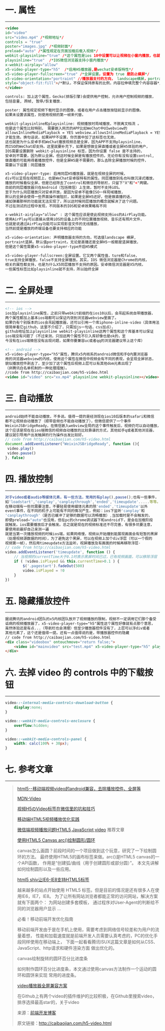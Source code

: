 # 一. 属性

---

```html
<video
id="video" 
src="video.mp4" /*视频地址*/
controls = "true" 
poster="images.jpg" /*视频封面*/
preload="auto" /*属性规定在页面加载后载入视频*/
webkit-playsinline="true" /*这个属性是ios 10中设置可以让视频在小窗内播放，也就是不是全屏播放*/  
playsinline="true"  /*IOS微信浏览器支持小窗内播放*/ 
x-webkit-airplay="allow" 
x5-video-player-type="h5"  /*启用H5播放器,是wechat安卓版特性*/
x5-video-player-fullscreen="true" /*全屏设置，设置为 true 是防止横屏*/
x5-video-orientation="portraint" //播放器支付的方向， landscape横屏，portraint竖屏，默认值为竖屏
style="object-fit:fill">/*默认，不保证保持原有的比例，内容拉伸填充整个内容容器*/
</video>

controls: 加上这个属性，Gecko(排版引擎)会提供用户控制，允许用户控制视频的播放，
包括音量, 跨帧, 暂停/恢复播放.

poster: 属性规定视频下载时显示的图像，或者在用户点击播放按钮前显示的图像。
如果未设置该属性，则使用视频的第一帧来代替。

webkit-playsinline和playsinline: 视频播放时局域播放，不脱离文档流 。
但是这个属性比较特别， 需要嵌入网页的APP比如WeChat中UIwebview的
allowsInlineMediaPlayback = YES webview.allowsInlineMediaPlayback = YES，
才能生效。换句话说，如果APP不设置，你页面中加了这标签也无效，
这也就是为什么安卓手机WeChat播放视频总是全屏，因为APP不支持playsinline，
而ISO的WeChat却支持。这里就要补充下，如果是想做全屏直播或者全屏H5体验的用户，
IOS需要设置删除 webkit-playsinline 标签，因为你设置 false 是不支持的，
安卓则不需要，因为默认全屏。但这时候全屏是有播放控件的，无论你有没有设置control, 
做直播的可能用得着播放控件，但是全屏H5是不需要的，那么去除全屏播放时候的控件，
需要以下设置：同层播放 

x5-video-player-type: 启用同层H5播放器，就是在视频全屏的时候，
div可以呈现在视频层上，也是WeChat安卓版特有的属性。同层播放别名也叫做沉浸式播放，
播放的时候看似全屏，但是已经除去了control和微信的导航栏，只留下"X"和"<"两键。
目前的同层播放器只在Android（包括微信）上生效，暂时不支持iOS。
至于为什么同层播放只对安卓开放，是因为安卓不能像ISO一样局域播放，
默认的全屏会使得一些界面操作被阻拦，如果是全屏H5还好，但是做直播的话，
诸如弹幕那样的功能就无法实现了，所以这时候同层播放的概念就解决了这个问题。
不过在测试的过程中发现，不同版本的IOS和安卓效果略有不同

x-webkit-airplay="allow" : 这个属性应该是使此视频支持ios的AirPlay功能。
使用AirPlay可以直接从使用iOS的设备上的不同位置播放视频、音乐还有照片文件，
也就是说通过AirPlay功能可以实现影音文件的无线播放，
当然前提是播放的终端设备也要支持相应的功能

x5-video-orientation: 声明播放器支持的方向，可选值landscape 横屏, 
portraint竖屏。默认值portraint。无论是直播还是全屏H5一般都是竖屏播放，
但是这个属性需要x5-video-player-type开启H5模式

x5­-video­-player­-fullscreen:全屏设置。它又两个属性值，ture和false，
true支持全屏播放，false不支持全屏播放。其实，IOS 微信浏览器是Chrome的内核，
相关的属性都支持，也是为什么X5同层播放不支持的原因。安卓微信浏览器是X5内核，
一些属性标签比如playsinline就不支持，所以始终全屏
```

# 二. 全屏处理

---

```html
<!-- ios -->
ios加playsinline属性，之前只带webkit前缀的在ios10以后，会吊起系统自带播放器，
两个属性都加上基本ios端都可以保证内敛到浏览器webview里面了。
如果仍有个别版本的ios会吊起播放器，还可以引用一个库iphone-inline-video（具体用法
很简单看它github，这里不介绍了，只需加js一句话，css加点），
github地址加上playsinline webkit-playsinline这两个属性和这个库基本可以保证
ios端没有问题了（不过亲测，只加这两个属性不引入库好像也是ok的，至
今没有在ios端微信没有出现问题，如果你要兼容uc或者qq的浏览器建议带上这个库）

<!-- android -->
x5-video-player-type="h5"属性，腾讯x5内核系的android微信和手Q内置浏览器
用的浏览器webview的内核，使用这个属性在微信中视频会有不同的表现，会呈现全屏状态，
貌似播放控件剥去了，至少加了这个属性后视频上层可以有其他dom元素出现了
（非腾讯白名单机制的一种处理措施）。
//code from http://caibaojian.com/h5-video.html
<video id="video" src="xx.mp4" playsinline webkit-playsinline></video>
```

# 三. 自动播放

---

```js
android始终不能自动播放，不多说。值得一提的是经测现在ios10后版本的safari和微信
都不让视频自动播放了（顺带音频也不能自动播放了），但微信提供了一个事件
WeixinJSBridgeReady，在微信嵌入webview全局的这个事件触发后，视频仍可以自动播放，
这个应该是现在在ios端微信的视频自动播放的比较靠谱的方式，其他如手q或者其他浏览器，
建议就引导用户出发触屏的行为操作出发比较好。
// code from http://caibaojian.com/h5-video.html
document.addEventListener("WeixinJSBridgeReady", function (){ 
 video.play()
 video.pause()
}, false)
```

# 四. 播放控制

---

```js
对于video或者audio等媒体元素，有一些方法，常用的有play(),pause();也有一些事件，
如'loadstart','canplay','canplaythrough','ended','timeupdate'.....等等。
在移动端有一些坑需要注意，不要轻易使用媒体元素的除'ended','timeupdate'以外
event事件，在不同的机子上可能有不同的情况产生，例如：ios下监听'canplay'和
'canplaythrough'（是否已缓冲了足够的数据可以流畅播放）,当加载时是不会触发的，
即使preload="auto"也没用，但在pc的chrome调试器下和android下，是会在加载阶段
就触发。ios需要播放后才会触发。总之就是现在的视频标准还不尽完善，有很多坑要注意，
要使用前最好自己亲测一遍
就是当第一次播放视频的时候ios端，如果网络慢，视频从开始播到能展现画面会有短暂的黑屏
（处理视频源数据的时间），为了避免这个黑屏，可以在视频上加个div浮层（可以一个假的
视频第一帧），然后用timeupdate方法监听，视屏播放及有画面的时候再移除浮层·
// code from http://caibaojian.com/h5-video.html
video.addEventListener('timeupdate', function () {
    // 当视频的currentTime大于0.1时表示黑屏时间已过，已有视频画面，可以移除浮层（.pagestart的div元素）
    if ( !video.isPlayed && this.currentTime>0.1 ) {
        $('.pagestart').fadeOut(500)
        video.isPlayed = !0
    }
})
```

# 五. 隐藏播放控件

---

```html
据说腾讯的android团队的x5内核团队放开了视频播放的限制，视频不一定调用它们那个备受
诟病的视频播放器了，x5-video-player-type="h5"属性这个属性好像就有点那个意思，
虽然体验还是有点...（导航栏也会清理）但至少播放器控件没有了，上层可以浮div或者
其他元素了，这个还是值得一提。还有一点值得说的是，带播放器控件的隐藏
// code from http://caibaojian.com/h5-video.html
<div class="videobox" ontouchmove="return false;">
	<video id="mainvideo" src="test.mp4" x5-video-player-type="h5" playsinline webkit-playsinline></video>
</div>
```

# 六. 去掉 video 的 controls 中的下载按钮

---

```css
video::-internal-media-controls-download-button {
	display:none;
}

video::-webkit-media-controls-enclosure {
	overflow:hidden;
}

video::-webkit-media-controls-panel {
	width: calc(100% + 30px); 
}
```

# 七. 参考文章

---

> [html5--移动端视频video的android兼容，去除播放控件、全屏等](https://segmentfault.com/a/1190000006857675)
>
> [MDN-Video](https://developer.mozilla.org/zh-CN/docs/Web/HTML/Element/video)
>
> [视频H5のVideo标签在微信里的坑和技巧](https://aotu.io/notes/2017/01/11/mobile-video/)
>
> [移动端HTML5视频播放优化实践](http://www.xuanfengge.com/html5-video-play.html)
>
> [微信端视频播放问题](http://www.jianshu.com/p/9dec20414bb8)[HTML5](http://caibaojian.com/t/html5),[JavaScript](http://caibaojian.com/t/javascript),[video](http://caibaojian.com/t/video) 推荐文章
>
> [使用HTML5 Canvas arc()绘制圆形/圆环](http://caibaojian.com/html5-canvas-arc.html)
>
> canvas怎么画圆？前段时间的一个项目做到这个玩意，研究了一下绘制圆环的方法。 最终使用HTML5的画布标签来做。arc()是HTML5 canvas的一个API函数， 作用是“创建弧/曲线（用于创建圆形或部分圆）”。 本文先讲解如何绘制圆形以及一些应用。
>
> [html5 shiv让IE6-IE8支持HTML5标签](http://caibaojian.com/html5shiv.html)
>
> 越来越多的站点开始使用 HTML5 标签。但是目前的情况是还有很多人在使用IE6，IE7，IE8。 为了让所有网站浏览者都能正常的访问网站，解决方案就有下面两个：  为网站创建多套模板， 通过程序对User-Agent的判断给不同的浏览器用户显示 ...
>
> 必看！移动前端开发优化指南
>
> 移动前端开发由于是在手机上使用，需要考虑到网络信号较差和为用户的流量着想， 性能和加载速度就是前端开发人员需要认真考虑的，PC的优化手段同样使用在移动端上， 下面一起看看腾讯ISUX这篇文章是如何从CSS、JavaScript、http请求和硬件渲染方面 做出优化的。
>
> canvas绘制旋转的圆环百分比进度条
>
> 如何制作圆环百分比进度条，本文通过使用canvas方法制作一个运动的圆环和圆饼来实现 常用的进度条。
>
> [video播放器全屏兼容方案](http://caibaojian.com/video-screenfull.html)
>
> 在Github上有两个video的插件维护的比较积极，在Github里搜索video， 排序选择最高star的，关于video
>
> 来源：[前端开发博客](http://caibaojian.com/h5-video.html)
>
> 原文链接：http://caibaojian.com/h5-video.html

